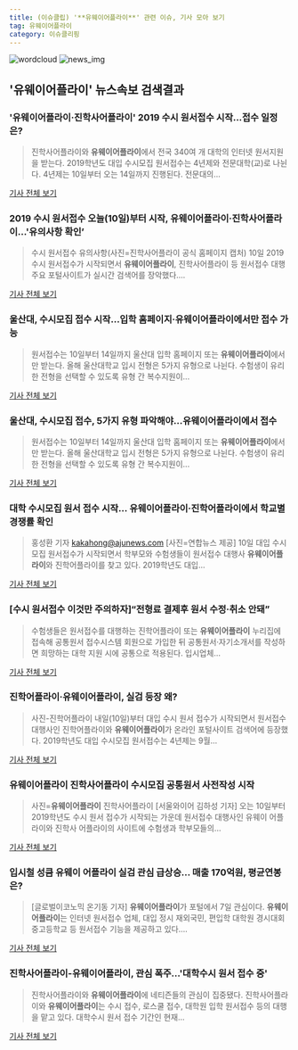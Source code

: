 ```yaml
---
title: (이슈클립) '**유웨이어플라이**' 관련 이슈, 기사 모아 보기
tag: 유웨이어플라이
category: 이슈클리핑
---
```

![wordcloud](https://s3.ap-northeast-2.amazonaws.com/lyrics101-wordcloud/2018-09-11-1536599770.png)
![news_img](https://user-images.githubusercontent.com/42597476/44507050-1206f400-a6e4-11e8-8d98-7ffbfebb353f.png)
## **'**유웨이어플라이**'** 뉴스속보 검색결과
### '**유웨이어플라이**·진학사어플라이' 2019 수시 원서접수 시작...접수 일정은?

>진학사어플라이와 **유웨이어플라이**에서 전국 340여 개 대학의 인터넷 원서지원을 받는다. 2019학년도 대입 수시모집 원서접수는 4년제와 전문대학(교)로 나뉜다. 4년제는 10일부터 오는 14일까지 진행된다. 전문대의...

<a href="http://www.anewsa.com/detail.php?number=1370619&thread=09r02" target="_blank">기사 전체 보기</a>

### 2019 수시 원서접수 오늘(10일)부터 시작, **유웨이어플라이**·진학사어플라이...'유의사항 확인’

>수시 원서접수 유의사항(사진=진학사어플라이 공식 홈페이지 캡처) 10일 2019 수시 원서접수가 시작되면서 **유웨이어플라이**, 진학사어플라이 등 원서접수 대행 주요 포털사이트가 실시간 검색어를 장악했다....

<a href="http://news.hankyung.com/article/201809100017I" target="_blank">기사 전체 보기</a>

### 울산대, 수시모집 접수 시작…입학 홈페이지·**유웨이어플라이**에서만 접수 가능

>원서접수는 10일부터 14일까지 울산대 입학 홈페이지 또는 **유웨이어플라이**에서만 받는다.   올해 울산대학교 입시 전형은 5가지 유형으로 나뉜다. 수험생이 유리한 전형을 선택할 수 있도록 유형 간 복수지원이...

<a href="http://www.topstarnews.net/news/articleView.html?idxno=479574" target="_blank">기사 전체 보기</a>

### 울산대, 수시모집 접수, 5가지 유형 파악해야…**유웨이어플라이**에서 접수

>원서접수는 10일부터 14일까지 울산대 입학 홈페이지 또는 **유웨이어플라이**에서만 받는다. 올해 울산대학교 입시 전형은 5가지 유형으로 나뉜다. 수험생이 유리한 전형을 선택할 수 있도록 유형 간 복수지원이...

<a href="http://www.econonews.co.kr/news/articleView.html?idxno=35715" target="_blank">기사 전체 보기</a>

### 대학 수시모집 원서 접수 시작… **유웨이어플라이**·진학어플라이에서 학교별 경쟁률 확인

>홍성환 기자 kakahong@ajunews.com <yonhap photo-1455="">[사진=연합뉴스 제공] 10일 대입 수시모집 원서접수가 시작되면서 학부모와 수험생들이 원서접수 대행사 **유웨이어플라이**와 진학어플라이를 찾고 있다. 2019학년도 대입...

<a href="http://www.ajunews.com/view/20180910090923244" target="_blank">기사 전체 보기</a>

### [수시 원서접수 이것만 주의하자]“전형료 결제후 원서 수정·취소 안돼”

>수험생들은 원서접수를 대행하는 진학어플라이 또는 **유웨이어플라이** 누리집에 접속해 공통원서 접수시스템 회원으로 가입한 뒤 공통원서·자기소개서를 작성하면 희망하는 대학 지원 시에 공통으로 적용된다. 입시업체...

<a href="http://www.kwnews.co.kr/view.asp?aid=218091000065&s=501" target="_blank">기사 전체 보기</a>

### 진학어플라이·**유웨이어플라이**, 실검 등장 왜?

>사진-진학어플라이 내일(10일)부터 대입 수시 원서 접수가 시작되면서 원서접수 대행사인 진학어플라이와 **유웨이어플라이**가 온라인 포털사이트 검색어에 등장했다. 2019학년도 대입 수시모집 원서접수는 4년제는 9월...

<a href="http://news20.busan.com/controller/newsController.jsp?newsId=20180909000136" target="_blank">기사 전체 보기</a>

### **유웨이어플라이** 진학사어플라이 수시모집 공통원서 사전작성 시작

>사진=**유웨이어플라이** 진학사어플라이 [서울와이어 김하성 기자] 오는 10일부터 2019학년도 수시 원서 접수가 시작되는 가운데 원서접수 대행사인 유웨이 어플라이와 진학사 어플라이의 사이트에 수험생과 학부모들의...

<a href="http://www.seoulwire.com/news/articleView.html?idxno=25491" target="_blank">기사 전체 보기</a>

### 입시철 성큼 유웨이 어플라이 실검 관심 급상승... 매출 170억원, 평균연봉은?

>[글로벌이코노믹 온기동 기자] **유웨이어플라이**가 포털에서 7일 관심이다. **유웨이어플라이**는 인터넷 원서접수 업체, 대입 정시 재외국민, 편입학 대학원 경시대회 중고등학교 등 원서접수 기능을 제공하고 있다....

<a href="http://www.g-enews.com/ko-kr/news/article/news_all/2018090708164123594e4869c120_1/article.html" target="_blank">기사 전체 보기</a>

### 진학사어플라이-**유웨이어플라이**, 관심 폭주…'대학수시 원서 접수 중'

>진학사어플라이와 **유웨이어플라이**에 네티즌들의 관심이 집중됐다.    진학사어플라이와 **유웨이어플라이**는 수시 접수, 로스쿨 접수, 대학원 입학 원서접수 등의 대행을 맡고 있다.      대학수시 원서 접수 기간인 현재...

<a href="http://www.topstarnews.net/news/articleView.html?idxno=476245" target="_blank">기사 전체 보기</a>


